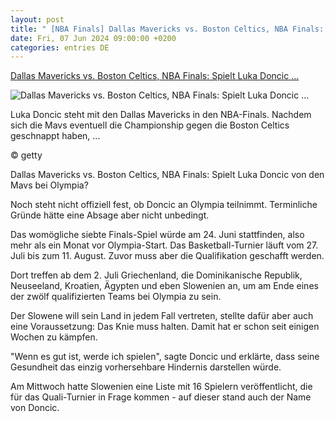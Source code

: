 ```yaml
---
layout: post
title: " [NBA Finals] Dallas Mavericks vs. Boston Celtics, NBA Finals: Spielt Luka Doncic ..."
date: Fri, 07 Jun 2024 09:00:00 +0200
categories: entries DE
---
```

[Dallas Mavericks vs. Boston Celtics, NBA Finals: Spielt Luka Doncic ...](https://www.spox.com/de/sport/ussport/nba/2406/Artikel/dallas-mavericks-vs-boston-celtics-nba-finals-spielt-luka-doncic-von-den-mavs-bei-olympia.html)

![Dallas Mavericks vs. Boston Celtics, NBA Finals: Spielt Luka Doncic ...](https://www.spox.com/de/sport/ussport/nba/2406/Bilder/doncic.jpg)

Luka Doncic steht mit den Dallas Mavericks in den NBA-Finals. Nachdem sich die Mavs eventuell die Championship gegen die Boston Celtics geschnappt haben, ...

© getty

Dallas Mavericks vs. Boston Celtics, NBA Finals: Spielt Luka Doncic von den Mavs bei Olympia?

Noch steht nicht offiziell fest, ob Doncic an Olympia teilnimmt. Terminliche Gründe hätte eine Absage aber nicht unbedingt.

Das womögliche siebte Finals-Spiel würde am 24. Juni stattfinden, also mehr als ein Monat vor Olympia-Start. Das Basketball-Turnier läuft vom 27. Juli bis zum 11. August. Zuvor muss aber die Qualifikation geschafft werden.

Dort treffen ab dem 2. Juli Griechenland, die Dominikanische Republik, Neuseeland, Kroatien, Ägypten und eben Slowenien an, um am Ende eines der zwölf qualifizierten Teams bei Olympia zu sein.

Der Slowene will sein Land in jedem Fall vertreten, stellte dafür aber auch eine Voraussetzung: Das Knie muss halten. Damit hat er schon seit einigen Wochen zu kämpfen.

"Wenn es gut ist, werde ich spielen", sagte Doncic und erklärte, dass seine Gesundheit das einzig vorhersehbare Hindernis darstellen würde.

Am Mittwoch hatte Slowenien eine Liste mit 16 Spielern veröffentlicht, die für das Quali-Turnier in Frage kommen - auf dieser stand auch der Name von Doncic.

